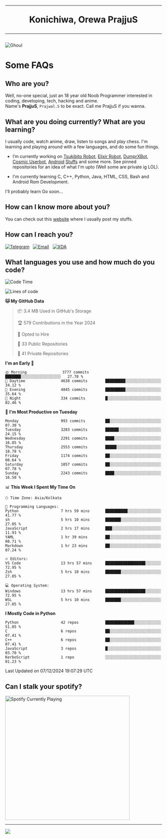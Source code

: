 <h1 align="center"><hr>Konichiwa, Orewa PrajjuS<hr></h1>


<img src="https://telegra.ph/file/6041d22c64479ee5ff802.jpg" alt="Ghoul"/>


<h1>Some FAQs</h1>


<h2>Who are you?</h2>

Well, no-one special, just an 18 year old Noob Programmer interested in coding, developing, tech, hacking and anime.
<br>
Name's <b>PrajjuS</b>, <code>Prajwal.S</code> to be exact. Call me PrajjuS if you wanna.


<h2>What are you doing currently? What are you learning?</h2>

I usually code, watch anime, draw, listen to songs and play chess. I'm learning and playing around with a few languages, and do some fun things.

- I’m currently working on <a href="Https://t.me/PrajjuSAssistantBot">Tsukibito Robot</a>, <a href="https://t.me/projectelixir_bot">Elixir Robot</a>, <a href="https://t.me/DumprXBot">DumprXBot</a>, <a href="https://github.com/SkyLab-Devs/CosmicUserbot">Cosmic Userbot</a>, <a href="https://github.com/Noob-OS">Android</a> <a href="https://github.com/PrajjuS/device_xiaomi_vince">Stuffs</a> and some more. See pinned repositories for an idea of what I'm upto (Well some are private ig LOL).

- I'm currently learning C, C++, Python, Java, HTML, CSS, Bash and Android Rom Development.

I'll probably learn Go soon...


<h2>How can I know more about you?</h2>

You can check out this <a href="https://prajjus.website">website</a> where I usually post my stuffs.


<h2>How can I reach you?</h2>

<a href="https://t.me/PrajjuS"><img src="https://img.shields.io/badge/PrajjuS-2CA5E0?style=flat-square&logo=telegram&logoColor=white" alt="Telegram"/></a>&nbsp;&nbsp;&nbsp;<a href="theprajjus@gmail.com"><img src="https://img.shields.io/badge/theprajjus@gmail.com-D14836?style=flat-square&logo=gmail&logoColor=white" alt="Email"/></a>&nbsp;&nbsp;&nbsp;<a href="https://forum.xda-developers.com/m/prajjus.10388799/"><img src="https://img.shields.io/badge/PrajjuS-F59714?style=flat-square&logo=xda-developers&logoColor=white" alt="XDA"/></a>


<h2>What languages you use and how much do you code?</h2>

<!--START_SECTION:waka-->
![Code Time](http://img.shields.io/badge/Code%20Time-851%20hrs%2025%20mins-blue)

![Lines of code](https://img.shields.io/badge/From%20Hello%20World%20I%27ve%20Written-852.7%20thousand%20lines%20of%20code-blue)

**🐱 My GitHub Data** 

> 📦 3.4 MB Used in GitHub's Storage 
 > 
> 🏆 579 Contributions in the Year 2024
 > 
> 💼 Opted to Hire
 > 
> 📜 33 Public Repositories 
 > 
> 🔑 41 Private Repositories 
 > 
**I'm an Early 🐤** 

```text
🌞 Morning                3777 commits        ███████░░░░░░░░░░░░░░░░░░   27.78 % 
🌆 Daytime                4638 commits        █████████░░░░░░░░░░░░░░░░   34.12 % 
🌃 Evening                4845 commits        █████████░░░░░░░░░░░░░░░░   35.64 % 
🌙 Night                  334 commits         █░░░░░░░░░░░░░░░░░░░░░░░░   02.46 % 
```
📅 **I'm Most Productive on Tuesday** 

```text
Monday                   993 commits         ██░░░░░░░░░░░░░░░░░░░░░░░   07.30 % 
Tuesday                  3283 commits        ██████░░░░░░░░░░░░░░░░░░░   24.15 % 
Wednesday                2291 commits        ████░░░░░░░░░░░░░░░░░░░░░   16.85 % 
Thursday                 2553 commits        █████░░░░░░░░░░░░░░░░░░░░   18.78 % 
Friday                   1174 commits        ██░░░░░░░░░░░░░░░░░░░░░░░   08.64 % 
Saturday                 1057 commits        ██░░░░░░░░░░░░░░░░░░░░░░░   07.78 % 
Sunday                   2243 commits        ████░░░░░░░░░░░░░░░░░░░░░   16.50 % 
```


📊 **This Week I Spent My Time On** 

```text
🕑︎ Time Zone: Asia/Kolkata

💬 Programming Languages: 
Python                   7 hrs 59 mins       ██████████░░░░░░░░░░░░░░░   41.77 % 
sh                       5 hrs 10 mins       ███████░░░░░░░░░░░░░░░░░░   27.05 % 
JavaScript               2 hrs 17 mins       ███░░░░░░░░░░░░░░░░░░░░░░   11.93 % 
YAML                     1 hr 39 mins        ██░░░░░░░░░░░░░░░░░░░░░░░   08.71 % 
Markdown                 1 hr 23 mins        ██░░░░░░░░░░░░░░░░░░░░░░░   07.24 % 

🔥 Editors: 
VS Code                  13 hrs 57 mins      ██████████████████░░░░░░░   72.95 % 
Zsh                      5 hrs 10 mins       ███████░░░░░░░░░░░░░░░░░░   27.05 % 

💻 Operating System: 
Windows                  13 hrs 57 mins      ██████████████████░░░░░░░   72.95 % 
WSL                      5 hrs 10 mins       ███████░░░░░░░░░░░░░░░░░░   27.05 % 
```

**I Mostly Code in Python** 

```text
Python                   42 repos            █████████████░░░░░░░░░░░░   51.85 % 
C                        6 repos             ██░░░░░░░░░░░░░░░░░░░░░░░   07.41 % 
C++                      6 repos             ██░░░░░░░░░░░░░░░░░░░░░░░   07.41 % 
JavaScript               3 repos             █░░░░░░░░░░░░░░░░░░░░░░░░   03.70 % 
KerboScript              1 repo              ░░░░░░░░░░░░░░░░░░░░░░░░░   01.23 % 
```




 Last Updated on 07/12/2024 19:07:29 UTC
<!--END_SECTION:waka-->


<h2>Can I stalk your spotify?</h2>

<a href="https://open.spotify.com/user/cotgk31v4nhw20gs5adb29jq5"><img src="https://spotify-readme-prajjus.vercel.app/api?theme=dark&rainbow=true" alt="Spotify Currently Playing" width="400px"/></a>


<hr>


<img src="https://komarev.com/ghpvc/?username=prajjus&label=Profile%20Views&color=000000&style=flat">
